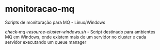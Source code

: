 # monitoracao-mq
Scripts de monitoração para MQ  - Linux/Windows


*check-mq-resource-cluster-windows.sh* - Script destinado para ambientes MQ em Windows, onde existem mais de um servidor no cluster e cada servidor executando um queue manager
